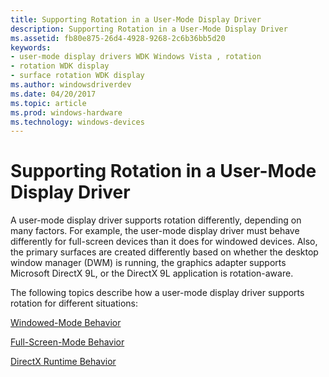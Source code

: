 ```yaml
---
title: Supporting Rotation in a User-Mode Display Driver
description: Supporting Rotation in a User-Mode Display Driver
ms.assetid: fb80e875-26d4-4928-9268-2c6b36bb5d20
keywords:
- user-mode display drivers WDK Windows Vista , rotation
- rotation WDK display
- surface rotation WDK display
ms.author: windowsdriverdev
ms.date: 04/20/2017
ms.topic: article
ms.prod: windows-hardware
ms.technology: windows-devices
---
```


# Supporting Rotation in a User-Mode Display Driver


A user-mode display driver supports rotation differently, depending on many factors. For example, the user-mode display driver must behave differently for full-screen devices than it does for windowed devices. Also, the primary surfaces are created differently based on whether the desktop window manager (DWM) is running, the graphics adapter supports Microsoft DirectX 9L, or the DirectX 9L application is rotation-aware.

The following topics describe how a user-mode display driver supports rotation for different situations:

[Windowed-Mode Behavior](windowed-mode-behavior.md)

[Full-Screen-Mode Behavior](full-screen-mode-behavior.md)

[DirectX Runtime Behavior](directx-runtime-behavior.md)

 

 





